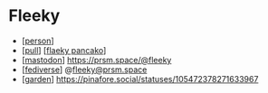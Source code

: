 # Fleeky

- [[person]]
- [[pull]] [[flaeky pancako]]
- [[mastodon]] https://prsm.space/@fleeky
- [[fediverse]] @fleeky@prsm.space
- [[garden]] https://pinafore.social/statuses/105472378271633967


[//begin]: # "Autogenerated link references for markdown compatibility"
[person]: person "Person"
[pull]: pull "Pull"
[flaeky pancako]: flaeky-pancako "Flaeky Pancako"
[mastodon]: mastodon "Mastodon"
[fediverse]: fediverse "Fediverse"
[garden]: garden "Garden"
[//end]: # "Autogenerated link references"